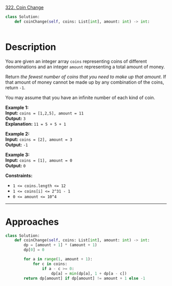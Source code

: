 [322. Coin Change](https://leetcode.com/problems/coin-change/)

```python
class Solution:
    def coinChange(self, coins: List[int], amount: int) -> int:
        
```

# Description

You are given an integer array `coins` representing coins of different denominations and an integer `amount` representing a total amount of money.

Return _the fewest number of coins that you need to make up that amount_. If that amount of money cannot be made up by any combination of the coins, return `-1`.

You may assume that you have an infinite number of each kind of coin.

**Example 1:**  
**Input:** `coins = [1,2,5], amount = 11`  
**Output:** `3`  
**Explanation:** `11 = 5 + 5 + 1`  

**Example 2:**  
**Input:** `coins = [2], amount = 3`  
**Output:** `-1`  

**Example 3:**  
**Input:** `coins = [1], amount = 0`  
**Output:** `0`  

**Constraints:**
- `1 <= coins.length <= 12`
- `1 <= coins[i] <= 2^31 - 1`
- `0 <= amount <= 10^4`

---


# Approaches


```python
class Solution:
    def coinChange(self, coins: List[int], amount: int) -> int:
        dp = [amount + 1] * (amount + 1)
        dp[0] = 0

        for a in range(1, amount + 1):
            for c in coins:
                if a - c >= 0:
                    dp[a] = min(dp[a], 1 + dp[a - c])
        return dp[amount] if dp[amount] != amount + 1 else -1

```


